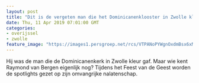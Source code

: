 ```yaml
---
layout: post
title: "Dit is de vergeten man die het Dominicanenklooster in Zwolle kleur gaf"
date: Thu, 11 Apr 2019 07:01:00 GMT
categories: 
- overijssel 
- zwolle 
feature_image: "https://images1.persgroep.net/rcs/VTPANoPYWgnOxdmBsx6xMjGcrtQ/diocontent/145226351/_fitwidth/400/?appId=21791a8992982cd8da851550a453bd7f&quality=0.7"
---
```


Hij was de man die de Dominicanenkerk in Zwolle kleur gaf. Maar wie kent Raymond van Bergen eigenlijk nog? Tijdens het Feest van de Geest worden de spotlights gezet op zijn omvangrijke nalatenschap.
